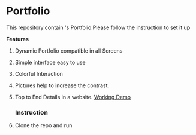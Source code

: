 # Portfolio 
 This repository contain 's Portfolio.Please follow the instruction to set it up

**Features** 
1. Dynamic Portfolio compatible in all Screens
2. Simple interface easy to use
3. Colorful Interaction
4. Pictures help to increase the contrast.
5. Top to End Details in a website.
   [Working Demo](https://myfirstportfolioweb.netlify.app/)

   ###  Instruction

1.  Clone the repo and run
